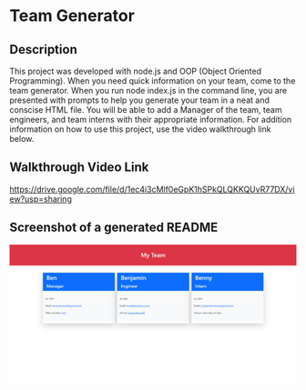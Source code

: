 # Team Generator

## Description
This project was developed with node.js and OOP (Object Oriented Programming). When you need quick information on your team, come to the team generator. When you run node index.js in the command line, you are presented with prompts to help you generate your team in a neat and conscise HTML file. You will be able to add a Manager of the team, team engineers, and team interns with their appropriate information. For addition information on how to use this project, use the video walkthrough link below.

## Walkthrough Video Link
https://drive.google.com/file/d/1ec4i3cMlf0eGpK1hSPkQLQKKQUvR77DX/view?usp=sharing

## Screenshot of a generated README
![Photo of generated team](src/img/Your-Team.png)
